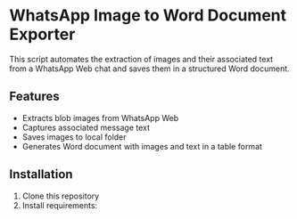 

# WhatsApp Image to Word Document Exporter

This script automates the extraction of images and their associated text from a WhatsApp Web chat and saves them in a structured Word document.

## Features

- Extracts blob images from WhatsApp Web
- Captures associated message text
- Saves images to local folder
- Generates Word document with images and text in a table format

## Installation

1. Clone this repository
2. Install requirements: